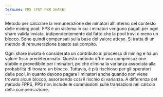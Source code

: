 ```yaml
---
termine: PPS (PAY PER SHARE)
---
```


Metodo per calcolare la remunerazione dei minatori all'interno del contesto delle mining pool. PPS è un sistema in cui i minatori vengono pagati per ogni share valida inviata, indipendentemente dal fatto che la pool trovi o meno un blocco. Sono quindi compensati sulla base del valore atteso. Si tratta di un metodo di remunerazione basato sul compito.

Ogni share inviata è considerata un contributo al processo di mining e ha un valore fisso predeterminato. Questo metodo offre una compensazione stabile e prevedibile per i minatori, poiché elimina la varianza associata alla probabilità di trovare un blocco. Tuttavia, è più rischioso per gli operatori delle pool, in quanto devono pagare i minatori anche quando non viene trovato alcun blocco, assorbendo così il rischio di varianza. A differenza del metodo FPPS, PPS non include le commissioni sulle transazioni nel calcolo della compensazione.